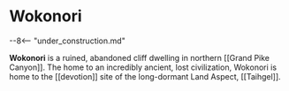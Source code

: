 # Wokonori

--8<-- "under_construction.md"

**Wokonori** is a ruined, abandoned cliff dwelling in northern [[Grand Pike Canyon]]. The home to an incredibly ancient, lost civilization, Wokonori is home to the [[devotion]] site of the long-dormant Land Aspect, [[Taihgel]].